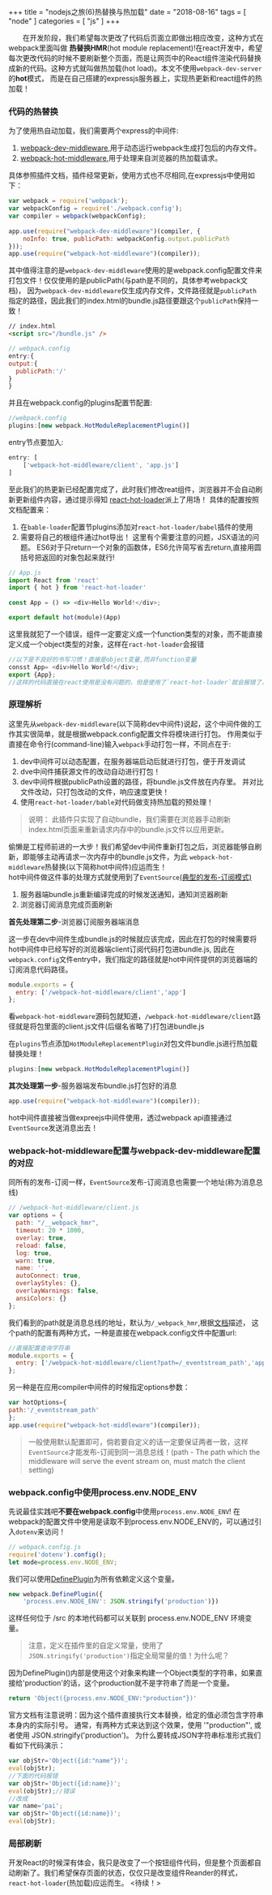 +++
title = "nodejs之旅(6)热替换与热加载"
date = "2018-08-16"
tags = [ "node" ]
categories = [ "js" ]
+++

　　在开发阶段，我们希望每次更改了代码后页面立即做出相应改变，这种方式在webpack里面叫做
**热替换HMR**(hot module replacement)!在react开发中，希望每次更改代码的时候不要刷新整个页面，而是让网页中的React组件渲染代码替换成新的代码。这种方式就叫做热加载(hot load)。本文不使用`webpack-dev-server`的**hot**模式，
而是在自己搭建的expressjs服务器上，实现热更新和react组件的热加载！
<!--more-->
### 代码的热替换

为了使用热自动加载，我们需要两个express的中间件:

1. [webpack-dev-middleware](https://www.npmjs.com/package/webpack-dev-middleware '点我访问'),用于动态运行webpack生成打包后的内存文件。
2. [webpack-hot-middleware](https://www.npmjs.com/package/webpack-hot-middleware '点我访问'),用于处理来自浏览器的热加载请求。

具体参照插件文档，插件经常更新，使用方式也不尽相同,在expressjs中使用如下：

```js
var webpack = require('webpack');
var webpackConfig = require('./webpack.config');
var compiler = webpack(webpackConfig);
 
app.use(require("webpack-dev-middleware")(compiler, {
    noInfo: true, publicPath: webpackConfig.output.publicPath
}));
app.use(require("webpack-hot-middleware")(compiler));
```
其中值得注意的是`webpack-dev-middleware`使用的是webpack.config配置文件来打包文件！仅仅使用的是publicPath(与path是不同的，具体参考webpack文档)，
因为`webpack-dev-middleware`仅生成内存文件，文件路径就是`publicPath`指定的路径，因此我们的index.html的bundle.js路径要跟这个`publicPath`保持一致！

```html
// index.html
<script src="/bundle.js" />
```

```js
// webpack.config
entry:{
output:{
  publicPath:'/'
}
}
```
并且在webpack.config的plugins配置节配置:
```js
//webpack.config
plugins:[new webpack.HotModuleReplacementPlugin()]
```
entry节点要加入:
```js
entry: [
    ['webpack-hot-middleware/client', 'app.js']
]
```
至此我们的热更新已经配置完成了，此时我们修改reat组件，浏览器并不会自动刷新更新组件内容，通过提示得知
[react-hot-loader](https://www.npmjs.com/package/react-hot-loader '点我访问')派上了用场！
具体的配置按照文档配置来：

1. 在`bable-loader`配置节plugins添加对`react-hot-loader/babel`插件的使用
2. 需要将自己的根组件通过hot导出！
这里有个需要注意的问题，JSX语法的问题。
ES6对于只return一个对象的函数体，ES6允许简写省去return,直接用圆括号把返回的对象包起来就行!

```js
// App.js
import React from 'react'
import { hot } from 'react-hot-loader'
 
const App = () => <div>Hello World!</div>;

export default hot(module)(App)
```
这里我就犯了一个错误，组件一定要定义成一个function类型的对象，而不能直接定义成一个object类型的对象，这样在`ract-hot-loader`会报错
```js
//以下是不良好的书写习惯！直接是object变量,而非function变量
consst App= <div>Hello World!</div>;
export {App};
//这样的代码直接在react使用是没有问题的，但是使用了`react-hot-loader`就会报错了，请注意
```

### 原理解析

这里先从`webpack-dev-middleware`(以下简称dev中间件)说起，这个中间件做的工作其实很简单，就是根据webpack.config配置文件将模块进行打包。
作用类似于直接在命令行(command-line)输入`webpack`手动打包一样，不同点在于:

1. dev中间件可以动态配置，在服务器端启动后就进行打包，便于开发调试
2. dve中间件捕获源文件的改动自动进行打包！
3. dev中间件根据publicPath设置的路径，将bundle.js文件放在内存里。 并对比文件改动，只打包改动的文件，响应速度更快！
4. 使用`react-hot-loader/bable`对代码做支持热加载的预处理！
>说明： 此插件只实现了自动bundle，我们需要在浏览器手动刷新index.html页面来重新请求内存中的bundle.js文件以应用更新。

偷懒是工程师前进的一大步！我们希望dev中间件重新打包之后，浏览器能够自刷新，即能够主动再请求一次内存中的bundle.js文件，为此
`webpack-hot-middleware`热替换(以下简称hot中间件)应运而生！  
hot中间件做这件事的处理方式就使用到了`EventSource`[(典型的发布-订阅模式)](https://developer.mozilla.org/zh-CN/docs/Server-sent_events/EventSource '点我访问')

1. 服务器端bundle.js重新编译完成的时候发送通知，通知浏览器刷新
2. 浏览器订阅消息完成页面刷新

**首先处理第二步**-浏览器订阅服务器端消息 

这一步在dev中间件生成bundle.js的时候就应该完成，因此在打包的时候需要将hot中间件中已经写好的浏览器端client订阅代码打包进bundle.js,
因此在`webpack.config`文件entry中，我们指定的路径就是hot中间件提供的浏览器端的订阅消息代码路径。

```js
module.exports = {
  entry: ['/webpack-hot-middleware/client','app']
};
```
看`webpack-hot-middleware`源码包就知道，`/webpack-hot-middleware/client`路径就是将包里面的client.js文件(后缀名省略了)打包进bundle.js

在`plugins`节点添加`HotModuleReplacementPlugin`对包文件bundle.js进行热加载替换处理！
```js
plugins:[new webpack.HotModuleReplacementPlugin()]
```

**其次处理第一步**-服务器端发布bundle.js打包好的消息

```js
app.use(require("webpack-hot-middleware")(compiler));
```
hot中间件直接被当做expreejs中间件使用，透过webpack api直接通过`EventSource`发送消息出去！

### webpack-hot-middleware配置与webpack-dev-middleware配置的对应

同所有的发布-订阅一样，`EventSource`发布-订阅消息也需要一个地址(称为消息总线)

```js
// /webpack-hot-middleware/client.js
var options = {
  path: "/__webpack_hmr",
  timeout: 20 * 1000,
  overlay: true,
  reload: false,
  log: true,
  warn: true,
  name: '',
  autoConnect: true,
  overlayStyles: {},
  overlayWarnings: false,
  ansiColors: {}
};
```
我们看到的path就是消息总线的地址，默认为`/_webpack_hmr`,根据[文档](https://www.npmjs.com/package/webpack-hot-middleware#client '点我访问')描述，
这个path的配置有两种方式，一种是直接在webpack.config文件中配置url:
```js
//直接配置查询字符串
module.exports = {
  entry: ['/webpack-hot-middleware/client?path=/_eventstream_path','app']
};
```
另一种是在应用compiler中间件的时候指定options参数：
```js
var hotOptions={
path:'/_eventstream_path'
};
app.use(require("webpack-hot-middleware")(compiler));
```
> 一般使用默认配置即可，倘若要自定义的话一定要保证两者一致，这样`EventSource`才能发布-订阅到同一消息总线！(path - The path which the middleware will serve the event stream on, must match the client setting)

### webpack.config中使用process.env.NODE_ENV

先说最佳实践吧**不要在webpack.config**中使用`process.env.NODE_ENV`!
在webpack的配置文件中使用是读取不到process.env.NODE_ENV的，可以通过引入`dotenv`来访问！

```js
// webpack.config.js
require('dotenv').config();
let mode=process.env.NODE_ENV;
```
我们可以使用[DefinePlugin](https://webpack.docschina.org/plugins/define-plugin '点我访问')为所有依赖定义这个变量。
```js
new webpack.DefinePlugin({
    'process.env.NODE_ENV': JSON.stringify('production')})
```
这样任何位于 /src 的本地代码都可以关联到 process.env.NODE_ENV 环境变量。

> 注意，定义在插件里的自定义常量，使用了`JSON.stringify('production')`指定全局常量的值！为什么呢？

因为DefinePlugin()内部是使用这个对象来构建一个Object类型的字符串，如果直接给'production'的话，这个production就不是字符串了而是一个变量。

```js
return 'Object({process.env.NODE_ENV:"production"})'
```

官方文档有注意说明：因为这个插件直接执行文本替换，给定的值必须包含字符串本身内的实际引号。
通常，有两种方式来达到这个效果，使用 '"production"', 或者使用 JSON.stringify('production')。 
为什么要转成JSON字符串标准形式我们看如下代码演示：

```js
var objStr='Object({id:"name"})';
eval(objStr);
//下面的代码报错
var objStr='Object({id:name})';
eval(objStr);//错误
//改成
var name='pai';
var objStr='Object({id:name})';
eval(objStr);
```

### 局部刷新

开发React的时候深有体会，我只是改变了一个按钮组件代码，但是整个页面都自动刷新了。我们希望保存页面的状态，仅仅只是改变组件Reander的样式，
`react-hot-loader`(热加载)应运而生。
<待续！>


